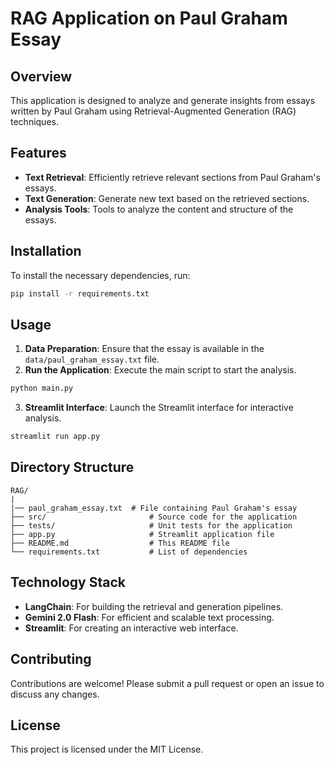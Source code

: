 # RAG Application on Paul Graham Essay

## Overview
This application is designed to analyze and generate insights from essays written by Paul Graham using Retrieval-Augmented Generation (RAG) techniques.

## Features
- **Text Retrieval**: Efficiently retrieve relevant sections from Paul Graham's essays.
- **Text Generation**: Generate new text based on the retrieved sections.
- **Analysis Tools**: Tools to analyze the content and structure of the essays.

## Installation
To install the necessary dependencies, run:
```bash
pip install -r requirements.txt
```

## Usage
1. **Data Preparation**: Ensure that the essay is available in the `data/paul_graham_essay.txt` file.
2. **Run the Application**: Execute the main script to start the analysis.
```bash
python main.py
```
3. **Streamlit Interface**: Launch the Streamlit interface for interactive analysis.
```bash
streamlit run app.py
```

## Directory Structure
```
RAG/
|
|── paul_graham_essay.txt  # File containing Paul Graham's essay
├── src/                       # Source code for the application
├── tests/                     # Unit tests for the application
├── app.py                     # Streamlit application file
├── README.md                  # This README file
└── requirements.txt           # List of dependencies
```

## Technology Stack
- **LangChain**: For building the retrieval and generation pipelines.
- **Gemini 2.0 Flash**: For efficient and scalable text processing.
- **Streamlit**: For creating an interactive web interface.

## Contributing
Contributions are welcome! Please submit a pull request or open an issue to discuss any changes.

## License
This project is licensed under the MIT License.
